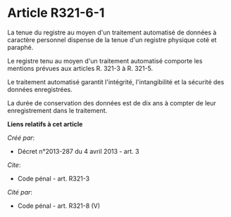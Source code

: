 # Article R321-6-1

La tenue du registre au moyen d'un traitement automatisé de données à caractère personnel dispense de la tenue d'un registre
physique coté et paraphé.

Le registre tenu au moyen d'un traitement automatisé comporte les mentions prévues aux articles R. 321-3 à R. 321-5.

Le traitement automatisé garantit l'intégrité, l'intangibilité et la sécurité des données enregistrées.

La durée de conservation des données est de dix ans à compter de leur enregistrement dans le traitement.

**Liens relatifs à cet article**

_Créé par_:

  - Décret n°2013-287 du 4 avril 2013 - art. 3

_Cite_:

  - Code pénal - art. R321-3

_Cité par_:

  - Code pénal - art. R321-8 (V)
